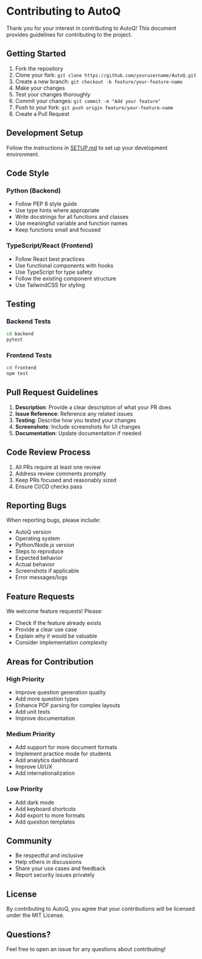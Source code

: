 # Contributing to AutoQ

Thank you for your interest in contributing to AutoQ! This document provides guidelines for contributing to the project.

## Getting Started

1. Fork the repository
2. Clone your fork: `git clone https://github.com/yourusername/AutoQ.git`
3. Create a new branch: `git checkout -b feature/your-feature-name`
4. Make your changes
5. Test your changes thoroughly
6. Commit your changes: `git commit -m "Add your feature"`
7. Push to your fork: `git push origin feature/your-feature-name`
8. Create a Pull Request

## Development Setup

Follow the instructions in [SETUP.md](SETUP.md) to set up your development environment.

## Code Style

### Python (Backend)
- Follow PEP 8 style guide
- Use type hints where appropriate
- Write docstrings for all functions and classes
- Use meaningful variable and function names
- Keep functions small and focused

### TypeScript/React (Frontend)
- Follow React best practices
- Use functional components with hooks
- Use TypeScript for type safety
- Follow the existing component structure
- Use TailwindCSS for styling

## Testing

### Backend Tests
```bash
cd backend
pytest
```

### Frontend Tests
```bash
cd frontend
npm test
```

## Pull Request Guidelines

1. **Description**: Provide a clear description of what your PR does
2. **Issue Reference**: Reference any related issues
3. **Testing**: Describe how you tested your changes
4. **Screenshots**: Include screenshots for UI changes
5. **Documentation**: Update documentation if needed

## Code Review Process

1. All PRs require at least one review
2. Address review comments promptly
3. Keep PRs focused and reasonably sized
4. Ensure CI/CD checks pass

## Reporting Bugs

When reporting bugs, please include:
- AutoQ version
- Operating system
- Python/Node.js version
- Steps to reproduce
- Expected behavior
- Actual behavior
- Screenshots if applicable
- Error messages/logs

## Feature Requests

We welcome feature requests! Please:
- Check if the feature already exists
- Provide a clear use case
- Explain why it would be valuable
- Consider implementation complexity

## Areas for Contribution

### High Priority
- Improve question generation quality
- Add more question types
- Enhance PDF parsing for complex layouts
- Add unit tests
- Improve documentation

### Medium Priority
- Add support for more document formats
- Implement practice mode for students
- Add analytics dashboard
- Improve UI/UX
- Add internationalization

### Low Priority
- Add dark mode
- Add keyboard shortcuts
- Add export to more formats
- Add question templates

## Community

- Be respectful and inclusive
- Help others in discussions
- Share your use cases and feedback
- Report security issues privately

## License

By contributing to AutoQ, you agree that your contributions will be licensed under the MIT License.

## Questions?

Feel free to open an issue for any questions about contributing!
